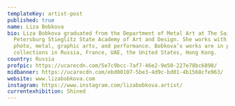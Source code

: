 ```yaml
---
templateKey: artist-post
published: true
name: Liza Bobkova
bio: Liza Bobkova graduated from the Department of Metal Art at The Saint
  Petersburg Stieglitz State Academy of Art and Design. She works with video,
  photo, metal, graphic arts, and performance. Bobkova’s works are in private
  collections in Russia, France, UAE, the United States, Hong Kong.
country: Russia
profpic: https://ucarecdn.com/5e7c9bcc-7af7-46e2-9e50-227e78bc6898/
midbanner: https://ucarecdn.com/ebd00107-5be3-4d9c-bd01-4b1568cfe963/
website: www.lizabobkova.com
instagram: https://www.instagram.com/lizabobkova.artist/
currentexhibition: Shined
---
```

